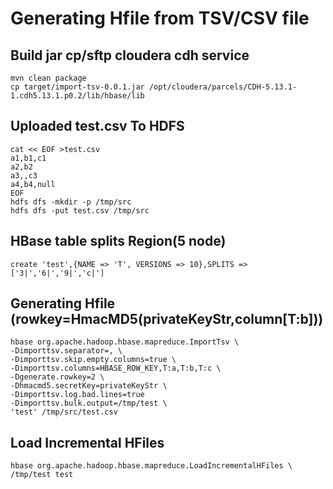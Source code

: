 # Generating Hfile from TSV/CSV file

## Build jar cp/sftp cloudera cdh service
```
mvn clean package
cp target/import-tsv-0.0.1.jar /opt/cloudera/parcels/CDH-5.13.1-1.cdh5.13.1.p0.2/lib/hbase/lib
```

## Uploaded test.csv To HDFS
```
cat << EOF >test.csv 
a1,b1,c1
a2,b2
a3,,c3
a4,b4,null
EOF
hdfs dfs -mkdir -p /tmp/src
hdfs dfs -put test.csv /tmp/src
```
## HBase table splits Region(5 node)
```
create 'test',{NAME => 'T', VERSIONS => 10},SPLITS => ['3|','6|','9|','c|']  
```

## Generating Hfile (rowkey=HmacMD5(privateKeyStr,column[T:b]))
```
hbase org.apache.hadoop.hbase.mapreduce.ImportTsv \
-Dimporttsv.separator=, \
-Dimporttsv.skip.empty.columns=true \
-Dimporttsv.columns=HBASE_ROW_KEY,T:a,T:b,T:c \
-Dgenerate.rowkey=2 \
-Dhmacmd5.secretKey=privateKeyStr \
-Dimporttsv.log.bad.lines=true
-Dimporttsv.bulk.output=/tmp/test \
'test' /tmp/src/test.csv
```

## Load Incremental HFiles
```
hbase org.apache.hadoop.hbase.mapreduce.LoadIncrementalHFiles \
/tmp/test test
```